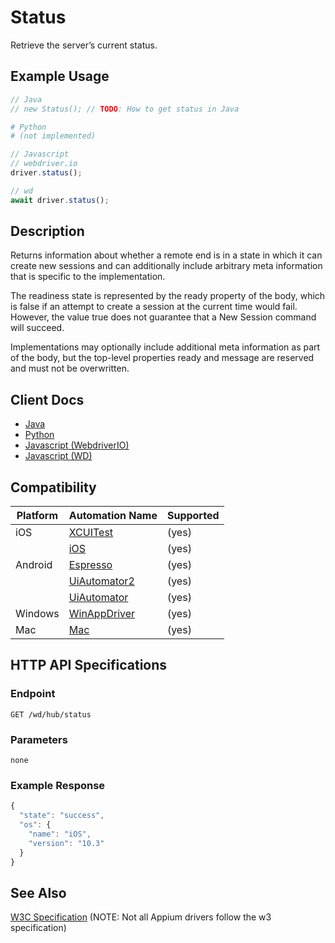 # Status

Retrieve the server’s current status.

## Example Usage

```java
// Java
// new Status(); // TODO: How to get status in Java
```
```python
# Python 
# (not implemented)
```
```javascript
// Javascript
// webdriver.io
driver.status();

// wd
await driver.status();
```

## Description

Returns information about whether a remote end is in a state in which it can create new sessions and can additionally include arbitrary meta information that is specific to the implementation.

The readiness state is represented by the ready property of the body, which is false if an attempt to create a session at the current time would fail. However, the value true does not guarantee that a New Session command will succeed.

Implementations may optionally include additional meta information as part of the body, but the top-level properties ready and message are reserved and must not be overwritten.

## Client Docs

* [Java](http://seleniumhq.github.io/selenium/docs/api/java/index.html)
* [Python](http://selenium-python.readthedocs.io/api.html#selenium.webdriver.common.utils.is_url_connectable)
* [Javascript (WebdriverIO)](http://webdriver.io/api/protocol/status.html)
* [Javascript (WD)](https://github.com/admc/wd/blob/master/lib/commands.js#L44)

## Compatibility

|Platform|Automation Name|Supported|
| ------------- |-------------| -----|
|iOS|[XCUITest](docs/en/drivers/ios-xcuitest.md)|(yes)|
||[iOS](docs/en/drivers/ios-xcuitest.md)|(yes)|(yes)|
|Android|[Espresso](docs/en/drivers/android-espresso.md)|(yes)|(yes)|
||[UiAutomator2](docs/en/drivers/android-uiautomator2.md)|(yes)|(yes)|
||[UiAutomator](docs/en/drivers/android-uiautomator.md)|(yes)|(yes)|
|Windows|[WinAppDriver](https://github.com/Microsoft/WinAppDriver)|(yes)|(yes)|
|Mac|[Mac](https://github.com/appium/appium-mac-driver)|(yes)|(yes)|

## HTTP API Specifications

### Endpoint

`GET /wd/hub/status`

### Parameters

`none`

### Example Response

```javascript
{
  "state": "success",
  "os": {
    "name": "iOS",
    "version": "10.3"
  }
}
```

## See Also

[W3C Specification](https://www.w3.org/TR/webdriver/#status)  (NOTE: Not all Appium drivers follow the w3 specification)